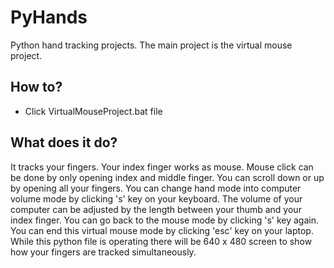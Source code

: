 # PyHands

Python hand tracking projects. The main project is the virtual mouse project.

## How to?

- Click VirtualMouseProject.bat file

## What does it do?

It tracks your fingers. Your index finger works as mouse. Mouse click can be done by only opening index and middle finger. You can scroll down or up by opening all your fingers. You can change hand mode into computer volume mode by clicking 's' key on your keyboard. The volume of your computer can be adjusted by the length between your thumb and your index finger. You can go back to the mouse mode by clicking 's' key again. You can end this virtual mouse mode by clicking 'esc' key on your laptop. While this python file is operating there will be 640 x 480 screen to show how your fingers are tracked simultaneously.
